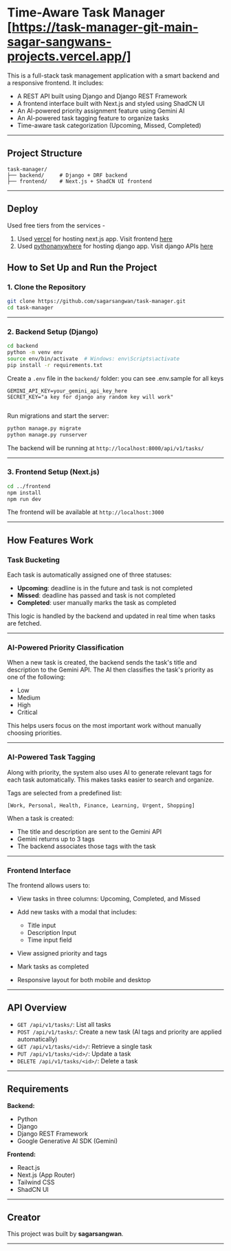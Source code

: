 
# Time-Aware Task Manager [https://task-manager-git-main-sagar-sangwans-projects.vercel.app/]

This is a full-stack task management application with a smart backend and a responsive frontend.
It includes:

* A REST API built using Django and Django REST Framework
* A frontend interface built with Next.js and styled using ShadCN UI
* An AI-powered priority assignment feature using Gemini AI
* An AI-powered task tagging feature to organize tasks
* Time-aware task categorization (Upcoming, Missed, Completed)

---

## Project Structure

```
task-manager/
├── backend/     # Django + DRF backend
├── frontend/    # Next.js + ShadCN UI frontend
```

---

## Deploy

Used free tiers from the services - 
1. Used [vercel](https://vercel.com/) for hosting next.js app. Visit frontend [here](https://task-manager-git-main-sagar-sangwans-projects.vercel.app/)
2. Used [pythonanywhere](https://www.pythonanywhere.com/) for hosting django app. Visit django APIs [here](https://sagarkush.pythonanywhere.com/api/v1/tasks)

## How to Set Up and Run the Project

### 1. Clone the Repository

```bash
git clone https://github.com/sagarsangwan/task-manager.git
cd task-manager
```

---

### 2. Backend Setup (Django)

```bash
cd backend
python -m venv env
source env/bin/activate  # Windows: env\Scripts\activate
pip install -r requirements.txt
```

Create a `.env` file in the `backend/` folder: you can see .env.sample for all keys

```
GEMINI_API_KEY=your_gemini_api_key_here
SECRET_KEY="a key for django any random key will work"


```

Run migrations and start the server:

```bash
python manage.py migrate
python manage.py runserver
```

The backend will be running at `http://localhost:8000/api/v1/tasks/`

---

### 3. Frontend Setup (Next.js)

```bash
cd ../frontend
npm install
npm run dev
```

The frontend will be available at `http://localhost:3000`

---

## How Features Work

### Task Bucketing

Each task is automatically assigned one of three statuses:

* **Upcoming**: deadline is in the future and task is not completed
* **Missed**: deadline has passed and task is not completed
* **Completed**: user manually marks the task as completed

This logic is handled by the backend and updated in real time when tasks are fetched.

---

### AI-Powered Priority Classification

When a new task is created, the backend sends the task's title and description to the Gemini API.
The AI then classifies the task's priority as one of the following:

* Low
* Medium
* High
* Critical

This helps users focus on the most important work without manually choosing priorities.

---

### AI-Powered Task Tagging

Along with priority, the system also uses AI to generate relevant tags for each task automatically.
This makes tasks easier to search and organize.

Tags are selected from a predefined list:

`[Work, Personal, Health, Finance, Learning, Urgent, Shopping]`

When a task is created:

* The title and description are sent to the Gemini API
* Gemini returns up to 3 tags
* The backend associates those tags with the task

---

### Frontend Interface

The frontend allows users to:

* View tasks in three columns: Upcoming, Completed, and Missed
* Add new tasks with a modal that includes:

  * Title input
  * Description Input
  * Time input field
* View assigned priority and tags
* Mark tasks as completed
* Responsive layout for both mobile and desktop

---

## API Overview

* `GET /api/v1/tasks/`: List all tasks
* `POST /api/v1/tasks/`: Create a new task (AI tags and priority are applied automatically)
* `GET /api/v1/tasks/<id>/`: Retrieve a single task
* `PUT /api/v1/tasks/<id>/`: Update a task
* `DELETE /api/v1/tasks/<id>/`: Delete a task

---

## Requirements

**Backend:**

* Python
* Django
* Django REST Framework
* Google Generative AI SDK (Gemini)

**Frontend:**

* React.js
* Next.js (App Router)
* Tailwind CSS
* ShadCN UI

---

## Creator

This project was built by **sagarsangwan**.

---


